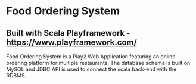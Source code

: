 # Food Ordering System 

## Built with Scala Playframework - https://www.playframework.com/

Food Ordering System is a Play2 Web Application featuring an online ordering platform for multiple restaurants. The database schema is built on MySQL and JDBC API is used to connect the scala back-end with the RDBMS.
